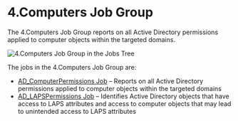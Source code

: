 # 4.Computers Job Group

The 4.Computers Job Group reports on all Active Directory permissions applied to computer objects
within the targeted domains.

![4.Computers Job Group in the Jobs Tree](/img/versioned_docs/accessanalyzer_11.6/accessanalyzer/admin/hostmanagement/jobstree.webp)

The jobs in the 4.Computers Job Group are:

- [AD_ComputerPermissions Job](/docs/accessanalyzer/11.6/solutions/activedirectorypermissionsanalyzer/computers/ad_computerpermissions.md)
  – Reports on all Active Directory permissions applied to computer objects within the targeted
  domains
- [AD_LAPSPermissions Job](/docs/accessanalyzer/11.6/solutions/activedirectorypermissionsanalyzer/computers/ad_lapspermissions.md)
  – Identifies Active Directory objects that have access to LAPS attributes and access to computer
  objects that may lead to unintended access to LAPS attributes
